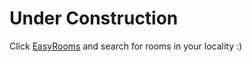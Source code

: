 # Under Construction

Click [EasyRooms](https://easy-rooms.netlify.app/) and search for rooms in your locality :)
